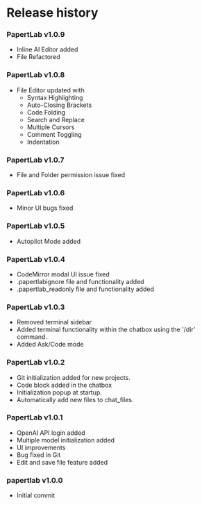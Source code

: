 
# Release history

### PapertLab v1.0.9
- Inline AI Editor added
- File Refactored 

### PapertLab v1.0.8
- File Editor updated with 
    - Syntax Highlighting
    - Auto-Closing Brackets
    - Code Folding
    - Search and Replace
    - Multiple Cursors
    - Comment Toggling
    - Indentation

### PapertLab v1.0.7
- File and Folder permission issue fixed

### PapertLab v1.0.6
- Minor UI bugs fixed

### PapertLab v1.0.5
- Autopilot Mode added

### PapertLab v1.0.4
- CodeMirror modal UI issue fixed
- .papertlabignore file and functionality added
- .papertlab_readonly file and functionality added

### PapertLab v1.0.3
- Removed terminal sidebar
- Added terminal functionality within the chatbox using the '/dir' command.
- Added Ask/Code mode

### PapertLab v1.0.2
- Git initialization added for new projects.
- Code block added in the chatbox 
- Initialization popup at startup.
- Automatically add new files to chat_files. 

### PapertLab v1.0.1
- OpenAI API login added
- Multiple model initialization added
- UI improvements
- Bug fixed in Git
- Edit and save file feature added

### papertlab v1.0.0
- Initial commit